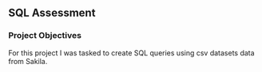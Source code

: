 ## SQL Assessment

### Project Objectives

For this project I was tasked to create SQL queries using csv datasets data from Sakila.
